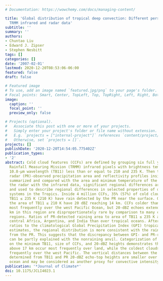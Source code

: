 ```yaml
---
# Documentation: https://wowchemy.com/docs/managing-content/

title: 'Global distribution of tropical deep convection: Different perspectives from
  TRMM infrared and radar data'
subtitle: ''
summary: ''
authors:
- Chuntao Liu
- Edward J. Zipser
- Stephen Nesbitt
tags: []
categories: []
date: '2007-02-01'
lastmod: 2020-12-20T08:53:06-06:00
featured: false
draft: false

# Featured image
# To use, add an image named `featured.jpg/png` to your page's folder.
# Focal points: Smart, Center, TopLeft, Top, TopRight, Left, Right, BottomLeft, Bottom, BottomRight.
image:
  caption: ''
  focal_point: ''
  preview_only: false

# Projects (optional).
#   Associate this post with one or more of your projects.
#   Simply enter your project's folder or file name without extension.
#   E.g. `projects = ["internal-project"]` references `content/project/deep-learning/index.md`.
#   Otherwise, set `projects = []`.
projects: []
publishDate: '2020-12-20T14:54:05.775402Z'
publication_types:
- '2'
abstract: Cold cloud features (CCFs) are defined by grouping six full years of Tropical
  Rainfall Measuring Mission (TRMM) infrared pixels with brightness temperature at
  10.8-μm wavelength (TB11) less than or equal to 210 and 235 K. Then the precipitation
  radar (PR)-observed precipitation area and reflectivity profiles inside CCFs are
  summarized and compared with the area and minimum temperature of the CCFs. Comparing
  the radar with the infrared data, significant regional differences are found, quantified,
  and used to describe regional differences in selected properties of deep convective
  systems in the Tropics. Inside 4 million CCFs, 35% (57%) of cold cloud area with
  TB11 ≤ 235 K (210 K) have rain detected by the PR near the surface. Only ∼1% of
  the area of TB11 ≤ 210 K have 20 dBZ reaching 14 km. CCFs colder than 210 K occur
  most frequently over the west Pacific Ocean, but 20-dBZ echoes extending above 10
  km in this region are disproportionately rare by comparison to many continental
  regions. Ratios of PR-detected raining area to area of TB11 ≤ 235 K are higher over
  central Africa, Argentina, and India than over tropical oceans. After applying these
  ratios to the climatological Global Precipitation Index (GPI) tropical rainfall
  estimates, the regional distribution is more consistent with the rainfall retrieval
  from the PR. This suggests that the discrepancy between GPI- and PR-retrieved rainfall
  can be partly explained with the nonraining anvil. Categorization of CCFs based
  on the minimum TB11, size of CCFs, and 20-dBZ heights demonstrates that 20-dBZ echoes
  above 17 km occur most frequently over land, while the coldest clouds occur most
  frequently over the west Pacific. The vertical distances between the cloud-top heights
  determined from TB11 and PR 20-dBZ echo-top heights are smaller over land than over
  ocean and may be considered as another proxy for convective intensity.
publication: '*Journal of Climate*'
doi: 10.1175/JCLI4023.1
---
```

